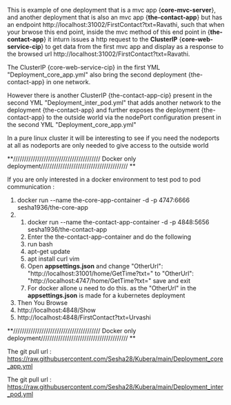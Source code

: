 This is example of one deployment that is a mvc app {**core-mvc-server**}, and another deployment that is also an mvc app {**the-contact-app**} but has an endpoint http://localhost:31002/FirstContact?txt=Ravathi, such that when your brwose this end point, inside the mvc method of this end point in {**the-contact-app**} it inturn issues a http request to the **ClusterIP** {**core-web-service-cip**} to get data from the first mvc app and display as a response to the browsed url  http://localhost:31002/FirstContact?txt=Ravathi.

The ClusterIP {core-web-service-cip} in the first YML "Deployment_core_app.yml" also bring the second deployment {the-contact-app} in one network.

However there is another ClusterIP {the-contact-app-cip} present in the second YML "Deployment_inter_pod.yml" that adds another network to the deployment {the-contact-app} and further exposes the deployment {the-contact-app} to the outside world via the nodePort configuration present in the second YML "Deployment_core_app.yml"

In a pure linux cluster it will be interesting to see if you need the nodeports at all  as nodeports are only needed to give access to the outside world

**//////////////////////////////////////// Docker only deployment//////////////////////////////////////// **

If you are only interested in a docker environment to test pod to pod communication :

1. docker run --name the-core-app-container -d -p 4747:6666 sesha1936/the-core-app
2. 1. docker run --name the-contact-app-container -d -p 4848:5656 sesha1936/the-contact-app
   2. Enter the the-contact-app-container and do the following
     1. run bash
     2. apt-get update
     3. apt install curl vim
     4. Open **appsettings.json** and change  "OtherUrl": "http://localhost:31001/home/GetTime?txt=" to "OtherUrl": "http://localhost:4747/home/GetTime?txt=" save and exit
     5. For docker allone u need to do this. as the "OtherUrl" in the **appsettings.json** is made for a kubernetes deployment
3. Then You Browse
  1. http://localhost:4848/Show
  2. http://localhost:4848/FirstContact?txt=Urvashi
     
**//////////////////////////////////////// Docker only deployment//////////////////////////////////////// **

The git pull url : https://raw.githubusercontent.com/Sesha28/Kubera/main/Deployment_core_app.yml

The git pull url : https://raw.githubusercontent.com/Sesha28/Kubera/main/Deployment_inter_pod.yml
